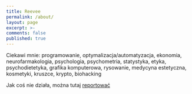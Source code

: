 ```yaml
---
title: Reevee
permalink: /about/
layout: page
excerpt: >-
comments: false
published: true
---
```



Ciekawi mnie: programowanie, optymalizacja/automatyzacja, ekonomia, neurofarmakologia, psychologia, psychometria, statystyka, etyka, psychodietetyka, grafika komputerowa, rysowanie, medycyna estetyczna, kosmetyki, kruszce, krypto, biohacking

Jak coś nie działa, można tutaj [reportować](https://github.com/reevee-codes/reevee-codes.github.io/issues/new)
